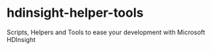 # hdinsight-helper-tools
Scripts, Helpers and Tools to ease your development with Microsoft HDInsight
